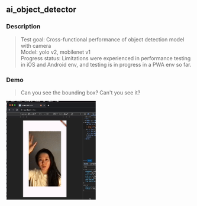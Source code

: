 ## ai_object_detector


### Description

>Test goal: Cross-functional performance of object detection model with camera  
>Model: yolo v2, mobilenet v1  
>Progress status: Limitations were experienced in performance testing in iOS and Android env, and testing is in progress in a PWA env so far.

### Demo

>Can you see the bounding box? Can't you see it?

<img align="center" alt="hello stranger" src="https://github.com/CAVASOL/object_detector_test/blob/main/hi.gif?raw=true" width="48%">
